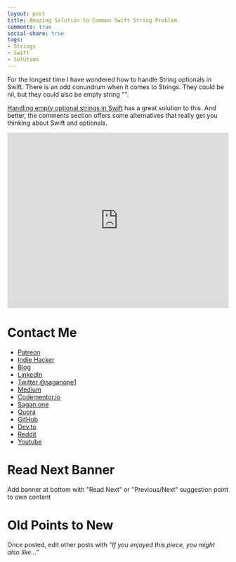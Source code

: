 ```yaml
---
layout: post
title: Amazing Solution to Common Swift String Problem
comments: true
social-share: true
tags:
- Strings
- Swift
- Solution
---
```


For the longest time I have wondered how to handle String optionals in Swift.  There is an odd conundrum when it comes to Strings.  They could be nil, but they could also be empty string "".

[Handling empty optional strings in Swift](https://medium.com/ios-os-x-development/handling-empty-optional-strings-in-swift-ba77ef627d74?ref=mailist) has a great solution to this.  And better, the comments section offers some alternatives that really get you thinking about Swift and optionals.

<iframe src="https://upscri.be/99b881?as_embed" height="400" frameborder="0" style="width:100%;max-width:800px;margin:0 auto;"></iframe>

# Contact Me
* [Patreon](https://www.patreon.com/saganone)
* [Indie Hacker](https://www.indiehackers.com/bbookman)
* [Blog](http://bbookman.github.io)
* [LinkedIn](http://linkedin.com/in/brucebookman)
* [Twitter @saganone1](https://twitter.com/saganone1)
* [Medium](https://medium.com/adventures-in-ios-mobile-app-development)
* [Codementor.io](https://www.codementor.io/bbookman)
* [Sagan.one](http://sagan.one)
* [Quora](https://saganone.quora.com/)
* [GitHub](https://github.com/bbookman)
* [Dev.to](https://dev.to/bbookman)
* [Reddit](https://www.reddit.com/user/Bbookman)
* [Youtube](https://www.youtube.com/channel/UCERHLEbt6fipRMiPRR4u3SQ)

# Read Next Banner

Add banner at bottom with "Read Next" or "Previous/Next" suggestion point to own content

# Old Points to New

Once posted, edit other posts with _“If you enjoyed this piece, you might also like…”_
